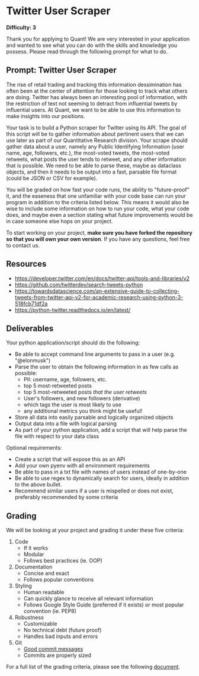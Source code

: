 # Twitter User Scraper

**Difficulty: 3**

Thank you for applying to Quant! We are very interested in your application and wanted to see what you can do with the skills and knowledge you possess. Please read through the following prompt for what to do.

## **Prompt: Twitter User Scraper**
The rise of retail trading and tracking this information dessimination has often been at the center of attention for those looking to track what others are doing. Twitter has always been an interesting pool of information, with the restriction of text not seeming to detract from influential tweets by influential users. At Quant, we want to be able to use this information to make insights into our positions.

Your task is to build a Python scraper for Twitter using its API. The goal of this script will be to gather information about pertinent users that we can use later as part of our Quantitative Research division. Your scrape should gather data about a user, namely any Public Identifying Information (user name, age, followers, etc.), the most-voted tweets, the most-voted retweets, what posts the user tends to retweet, and any other information that is possible. We need to be able to parse these, maybe as dataclass objects, and then it needs to be output into a fast, parsable file format (could be JSON or CSV for example). 

You will be graded on how fast your code runs, the ability to "future-proof" it, and the easeness that one unfamiliar with your code base can run your program in addition to the criteria listed below. This means it would also be wise to include some information on how to run your code, what your code does, and maybe even a section stating what future improvements would be in case someone else hops on your project.

To start working on your project, **make sure you have forked the repository so that you will own your own version**. If you have any questions, feel free to contact us.

## **Resources**
- https://developer.twitter.com/en/docs/twitter-api/tools-and-libraries/v2
- https://github.com/twitterdev/search-tweets-python
- https://towardsdatascience.com/an-extensive-guide-to-collecting-tweets-from-twitter-api-v2-for-academic-research-using-python-3-518fcb71df2a
- https://python-twitter.readthedocs.io/en/latest/

## **Deliverables**
Your python application/script should do the following:
- Be able to accept command line arguments to pass in a user (e.g. "@elonmusk")
- Parse the user to obtain the following information in as few calls as possible:
  - PII: username, age, followers, etc.
  - top 5 most-retweeted posts
  - top 5 most-retweeted posts *that the user retweets*
  - User's followers, and new followers (derivative)
  - which tags the user is most likely to use
  - any additional metrics you think might be useful!
- Store all data into easily parsable and logically organized objects
- Output data into a file with logical parsing
- As part of your python application, add a script that will help parse the file with respect to your data class

Optional requirements:
- Create a script that will expose this as an API
- Add your own pyenv with all environment requirements
- Be able to pass in a txt file with names of users instead of one-by-one
- Be able to use regex to dynamically search for users, ideally in addition to the above bullet.
- Recommend similar users if a user is mispelled or does not exist, preferably recommended by some criteria

## **Grading**
We will be looking at your project and grading it under these five criteria:
1. Code
   - If it works
   - Modular
   - Follows best practices (ie. OOP)
2. Documentation
   - Concise and exact
   - Follows popular conventions
3. Styling
   - Human readable
   - Can quickly glance to receive all relevant information
   - Follows Google Style Guide (preferred if it exists) or most popular convention (ie. PEP8)
4. Robustness
   - Customizable
   - No technical debt (future proof)
   - Handles bad inputs and errors
5. Git
   - [Good commit messages](https://cbea.ms/git-commit/#seven-rules)
   - Commits are properly sized

For a full list of the grading criteria, please see the following [document](https://docs.google.com/spreadsheets/d/16CqSJSlch7w9q4_ZTiydKGk0T01rgvIEcHHwqsI_KSo/edit?usp=sharing). 
